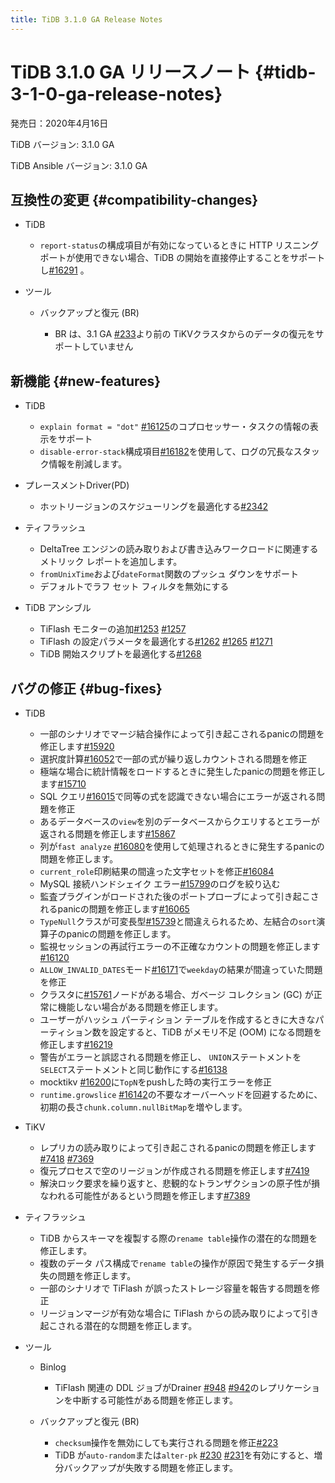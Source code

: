 ```yaml
---
title: TiDB 3.1.0 GA Release Notes
---
```


# TiDB 3.1.0 GA リリースノート {#tidb-3-1-0-ga-release-notes}

発売日：2020年4月16日

TiDB バージョン: 3.1.0 GA

TiDB Ansible バージョン: 3.1.0 GA

## 互換性の変更 {#compatibility-changes}

-   TiDB

    -   `report-status`の構成項目が有効になっているときに HTTP リスニング ポートが使用できない場合、TiDB の開始を直接停止することをサポートし[#16291](https://github.com/pingcap/tidb/pull/16291) 。

-   ツール

    -   バックアップと復元 (BR)

        -   BR は、3.1 GA [#233](https://github.com/pingcap/br/pull/233)より前の TiKVクラスタからのデータの復元をサポートしていません

## 新機能 {#new-features}

-   TiDB

    -   `explain format = "dot"` [#16125](https://github.com/pingcap/tidb/pull/16125)のコプロセッサー・タスクの情報の表示をサポート
    -   `disable-error-stack`構成項目[#16182](https://github.com/pingcap/tidb/pull/16182)を使用して、ログの冗長なスタック情報を削減します。

-   プレースメントDriver(PD)

    -   ホットリージョンのスケジューリングを最適化する[#2342](https://github.com/pingcap/pd/pull/2342)

-   ティフラッシュ

    -   DeltaTree エンジンの読み取りおよび書き込みワークロードに関連するメトリック レポートを追加します。
    -   `fromUnixTime`および`dateFormat`関数のプッシュ ダウンをサポート
    -   デフォルトでラフ セット フィルタを無効にする

-   TiDB アンシブル

    -   TiFlash モニターの追加[#1253](https://github.com/pingcap/tidb-ansible/pull/1253) [#1257](https://github.com/pingcap/tidb-ansible/pull/1257)
    -   TiFlash の設定パラメータを最適化する[#1262](https://github.com/pingcap/tidb-ansible/pull/1262) [#1265](https://github.com/pingcap/tidb-ansible/pull/1265) [#1271](https://github.com/pingcap/tidb-ansible/pull/1271)
    -   TiDB 開始スクリプトを最適化する[#1268](https://github.com/pingcap/tidb-ansible/pull/1268)

## バグの修正 {#bug-fixes}

-   TiDB

    -   一部のシナリオでマージ結合操作によって引き起こされるpanicの問題を修正します[#15920](https://github.com/pingcap/tidb/pull/15920)
    -   選択度計算[#16052](https://github.com/pingcap/tidb/pull/16052)で一部の式が繰り返しカウントされる問題を修正
    -   極端な場合に統計情報をロードするときに発生したpanicの問題を修正します[#15710](https://github.com/pingcap/tidb/pull/15710)
    -   SQL クエリ[#16015](https://github.com/pingcap/tidb/pull/16015)で同等の式を認識できない場合にエラーが返される問題を修正
    -   あるデータベースの`view`を別のデータベースからクエリするとエラーが返される問題を修正します[#15867](https://github.com/pingcap/tidb/pull/15867)
    -   列が`fast analyze` [#16080](https://github.com/pingcap/tidb/pull/16080)を使用して処理されるときに発生するpanicの問題を修正します。
    -   `current_role`印刷結果の間違った文字セットを修正[#16084](https://github.com/pingcap/tidb/pull/16084)
    -   MySQL 接続ハンドシェイク エラー[#15799](https://github.com/pingcap/tidb/pull/15799)のログを絞り込む
    -   監査プラグインがロードされた後のポートプローブによって引き起こされるpanicの問題を修正します[#16065](https://github.com/pingcap/tidb/pull/16065)
    -   `TypeNull`クラスが可変長型[#15739](https://github.com/pingcap/tidb/pull/15739)と間違えられるため、左結合の`sort`演算子のpanicの問題を修正します。
    -   監視セッションの再試行エラーの不正確なカウントの問題を修正します[#16120](https://github.com/pingcap/tidb/pull/16120)
    -   `ALLOW_INVALID_DATES`モード[#16171](https://github.com/pingcap/tidb/pull/16171)で`weekday`の結果が間違っていた問題を修正
    -   クラスタに[#15761](https://github.com/pingcap/tidb/pull/15761)ノードがある場合、ガベージ コレクション (GC) が正常に機能しない場合がある問題を修正します。
    -   ユーザーがハッシュ パーティション テーブルを作成するときに大きなパーティション数を設定すると、TiDB がメモリ不足 (OOM) になる問題を修正します[#16219](https://github.com/pingcap/tidb/pull/16219)
    -   警告がエラーと誤認される問題を修正し、 `UNION`ステートメントを`SELECT`ステートメントと同じ動作にする[#16138](https://github.com/pingcap/tidb/pull/16138)
    -   mocktikv [#16200](https://github.com/pingcap/tidb/pull/16200)に`TopN`をpushした時の実行エラーを修正
    -   `runtime.growslice` [#16142](https://github.com/pingcap/tidb/pull/16142)の不要なオーバーヘッドを回避するために、初期の長さ`chunk.column.nullBitMap`を増やします。

-   TiKV

    -   レプリカの読み取りによって引き起こされるpanicの問題を修正します[#7418](https://github.com/tikv/tikv/pull/7418) [#7369](https://github.com/tikv/tikv/pull/7369)
    -   復元プロセスで空のリージョンが作成される問題を修正します[#7419](https://github.com/tikv/tikv/pull/7419)
    -   解決ロック要求を繰り返すと、悲観的なトランザクションの原子性が損なわれる可能性があるという問題を修正します[#7389](https://github.com/tikv/tikv/pull/7389)

-   ティフラッシュ

    -   TiDB からスキーマを複製する際の`rename table`操作の潜在的な問題を修正します。
    -   複数のデータ パス構成で`rename table`の操作が原因で発生するデータ損失の問題を修正します。
    -   一部のシナリオで TiFlash が誤ったストレージ容量を報告する問題を修正
    -   リージョンマージが有効な場合に TiFlash からの読み取りによって引き起こされる潜在的な問題を修正します。

-   ツール

    -   Binlog

        -   TiFlash 関連の DDL ジョブがDrainer [#948](https://github.com/pingcap/tidb-binlog/pull/948) [#942](https://github.com/pingcap/tidb-binlog/pull/942)のレプリケーションを中断する可能性がある問題を修正します。

    -   バックアップと復元 (BR)

        -   `checksum`操作を無効にしても実行される問題を修正[#223](https://github.com/pingcap/br/pull/223)
        -   TiDB が`auto-random`または`alter-pk` [#230](https://github.com/pingcap/br/pull/230) [#231](https://github.com/pingcap/br/pull/231)を有効にすると、増分バックアップが失敗する問題を修正します。
